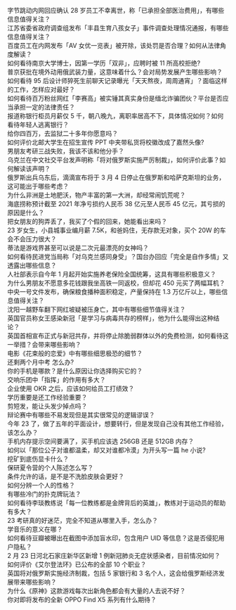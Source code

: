 字节跳动内网回应确认 28 岁员工不幸离世，称「已承担全部医治费用」，有哪些信息值得关注？  
江苏省委省政府调查组发布「丰县生育八孩女子」事件调查处理情况通报，有哪些信息值得关注？  
百度员工在内网发布「AV 女优一览表」被开除，该处罚是否合理？如何从法律角度解读？  
如何看待南京大学博士，因第一学历「双非」，应聘时被 11 所高校拒绝?  
普京获批在境外动用俄武装力量，这意味着什么？会对局势发展产生哪些影响？  
如何看待 95 后设计师猝死生前聊天记录曝光「天天熬夜，周周通宵」？面临这样的工作，怎样应对最好？  
如何看待百万粉丝网红「李赛高」被实锤其真实身份是缅北诈骗团伙？平台是否应当承担一定的法律责任？  
报道称银行柜员月薪仅 5 千，朝八晚九，离职率居高不下，具体情况如何？如何看待年轻人逃离银行？  
给你四百万，去监狱二十多年你愿意吗？  
如何评价北邮大学生在招生宣传 PPT 中夹带私货将校徽改成了嘉然头像?  
男朋友考研三战失败，我该不该和他分手？  
乌克兰在中文社交平台发声明称「将对俄罗斯实施严厉制裁」，如何评价此事？如何解读该声明？  
俄罗斯出兵乌东后，滴滴宣布将于 3 月 4 日停止在俄罗斯和哈萨克斯坦的业务，这可能出于哪些考虑？  
为什么非洲是土地肥沃，物产丰富的第一大洲，却经常闹饥荒呢？  
海底捞称预计截至 2021 年净亏损约人民币 38 亿元至人民币 45 亿元，其亏损的原因是什么？  
把女朋友的狗弄丢了，我买了个假的回来，她能看出来吗？  
23 岁女生，小县城事业编月薪 7.5K，和爸妈住，无存款无对象，买个 20W 的车会不会压力很大？  
蒂法是游戏界甚至可以说是二次元最漂亮的女神吗？  
如何看待民进党当局称「对乌克兰感同身受」？国台办回应「完全是自作多情」又透露出哪些信息？  
人社部表示自今年 1 月起开始实施养老保险全国统筹，这具有哪些积极意义？  
为什么男朋友不愿意多花钱跟我坐高铁一同返校，但却花 450 元买了两幅耳机？  
中央一号文件发布，确保粮食播种面积稳定，产量保持在 1.3 万亿斤以上，哪些信息值得关注？  
沈阳一越野车翻下网红坡疑被压身亡，其中有哪些细节值得关注？  
英国官员称女王感染新冠「是学习与病毒共存的榜样」，他为什么能得出这种结论？  
英国首相宣布正式与新冠共存，并将停止除脆弱群体以外的免费检测，如何看待这一举措？会带来哪些影响？  
电影《花束般的恋爱》中有哪些细思极恐的细节？  
还剩两个月中考 怎么办?  
你的手机是哪款？是什么原因让你选择购买它的？  
交响乐团中「指挥」的作用有多大？  
企业使用 OKR 之后，应该如何给员工打绩效？  
学历重要是还工作经验重要？  
剪短发，能让头发少掉点吗？  
辩论赛中有哪些不易发现但是其实很常见的逻辑谬误？  
今年 23 了，做了五年的平面设计，想要转行，但是发现自己没有其他工作经验，该怎么办？  
手机内存提示空间要满了，买手机应该选 256GB 还是 512GB 内存？  
如何以「那位公子对谁都温柔，却又对谁都冷漠」为开头写一篇 he 小说?  
挖矿到底伤显卡什么？  
保研夏令营的个人陈述怎么写？  
条件允许的话，是不是不洗脸皮肤会更好？  
如何分辨一个人的性格？  
有哪些冷门的扑克牌玩法？  
如何看待李琰教练说「每一位教练都是金牌背后的英雄」，教练对于运动员的帮助有多大？  
23 考研真的好迷茫，完全不知道从哪里入手，怎么办？  
学音乐的意义在哪？  
如何看待豆瓣被曝出在截图中添加盲水印，包含用户 UID 等信息？这是否侵犯用户隐私？  
2 月 23 日河北石家庄新华区新增 1 例新冠肺炎无症状感染者，目前情况如何？  
如何评价《艾尔登法环》已公布的全部 10 个职业？  
英国将对俄罗斯实施经济制裁，包括 5 家银行和 3 名个人，这会给俄罗斯经济发展带来哪些影响？  
为什么《原神》这款游戏每次出新角色都会有大量的人去说不好？  
你对即将发布的全新 OPPO Find X5 系列有什么期待？  

